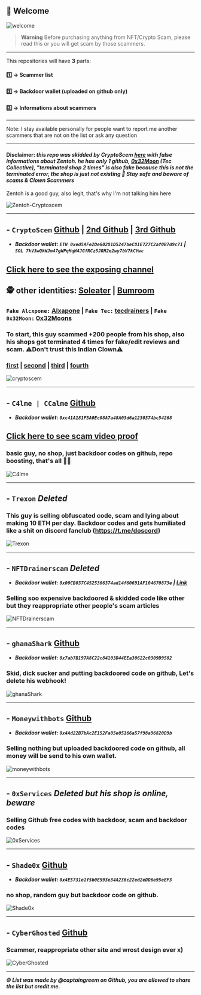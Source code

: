 ## 👋 Welcome 
![welcome](https://i.pinimg.com/originals/70/f3/53/70f353a3fc4d912a10f35518feceaa8e.gif)

> **Warning**
> Before purchasing anything from NFT/Crypto Scam, please read this or you will get scam by those scammers.

---

This repositories will have **3** parts:

#### 1️⃣ → Scammer list
#### 3️⃣ → Backdoor wallet (uploaded on github only)
#### 2️⃣ → Informations about scammers

---

Note: I stay available personally for people want to report me another scammers that are not on the list or ask any question

---

#### **Disclaimer:** *this repo was skidded by CryptoScem [here](https://github.com/0xCryptix/list-of-scammers) with false informations about Zentoh. he has only 1 github, [0x32Moon](https://github.com/0x32Moon) (Tec Collective), "terminated shop 2 times" is also fake because this is not the terminated error, the shop is just not existing 🤡 Stay safe and beware of scams & Clown Scammers* 
Zentoh is a good guy, also legit, that's why I'm not talking him here

![Zentoh-Cryptoscem](https://user-images.githubusercontent.com/103531256/175576905-3d39f193-0ceb-49e4-ad61-375289aca6d8.png)

---

 ## - `CryptoScem` [Github](https://github.com/cryptoscemdev) | [2nd Github](https://github.com/devcryptoscem) | [3rd Github](https://github.com/nftdrainerscript)
- ***Backdoor wallet: `ETH 0xed5AFe2De60281D5247beC81E727C2af0B7d9c71` | `SOL 7kV3wQkWJm47gWPqHqH4JGfRCz5JRH2e2wy7bV7kCYwc`***

## [Click here to see the exposing channel](https://t.me/cryptoscemmm)

## 🕵️ other identities: [Soleater](https://github.com/soleaterwebdev) | [Bumroom](https://github.com/bumroom) 
### `Fake Alcxpone:` [Alxapone](https://github.com/alxapone) | `Fake Tec:` [tecdrainers](https://github.com/tecdrainers) | `Fake 0x32Moon:` [0x32Moons](https://github.com/0x32Moons)

### To start, this guy scammed **+200** people from his shop, also his shops got terminated **4** times for fake/edit reviews and scam. **⚠️Don't trust this Indian Clown⚠️**
### [first](https://cryptoscem.sellix.io) | [second](https://cryptoscemm.sellix.io) | [third](https://crypto-scem.sellix.io/) | [fourth](https://web3eater.sellix.io/)

![cryptoscem](https://user-images.githubusercontent.com/103531256/174461023-af396dee-23c1-434a-8912-b75297eaa9f6.png)

---

## - `C4lme | CCalme` [Github](https://github.com/C4lme)
- ***Backdoor wallet: `0xc41A181F5A0Ec08A7a48A03d6a1230374bc54268`***
## [Click here to see scam video proof](https://cdn.discordapp.com/attachments/987748605542666381/992909777548103713/c4lme.mp4)
### basic guy, no shop, just backdoor codes on github, repo boosting, that's all 🤷‍♂


![C4lme](https://user-images.githubusercontent.com/103531256/174454492-be035582-79e9-4743-aaaa-bee7c3b96e0b.png)

---

## - `Trexon` *Deleted*
### This guy is selling obfuscated code, scam and lying about making 10 ETH per day. Backdoor codes and gets humiliated like a shit on discord fanclub (https://t.me/doscord)

![Trexon](https://user-images.githubusercontent.com/103531256/174454711-9641b8ce-edc1-462f-9641-6098a70c877c.png)


---

## - `NFTDrainerscam` *Deleted*
- ***Backdoor wallet: `0x00CB037C4525366374ad14f60691AF104670873e` | [Link](https://gist.githubusercontent.com/goolix/86fc7c9f1403d98651b180d6788f6c45/raw/faeb80ee67c65ef53f8168443e008bfb0934614e/codex)***
### Selling soo expensive backdoored & skidded code like other but they reappropriate other people's scam articles

![NFTDrainerscam](https://user-images.githubusercontent.com/103531256/175610675-34d69275-c04b-4ce4-abf0-5f47c0a3b069.png)


---

## - `ghanaShark` [Github](https://github.com/xcevexx)
- ***Backdoor wallet: `0x7ab7B197A8C22c84103D44EEa30622c0309D9582`***
### Skid, dick sucker and putting backdoored code on github, Let's delete his webhook!

![ghanaShark](https://user-images.githubusercontent.com/103531256/179581145-88819d57-73b7-45bf-9510-2f0c9f966e5a.png)

---

## - `Moneywithbots` [Github](https://github.com/moneywithbots)
- ***Backdoor wallet: `0x4Ad22B7bAc2E152Fa05e05166a57f98a96820D9b`***
### Selling nothing but uploaded backdoored code on github, all money will be send to his own wallet.

![moneywithbots](https://user-images.githubusercontent.com/103531256/174460960-3560122b-efff-44b5-97e8-e3d97dbc394d.png)

---

## - `0xServices` *Deleted but his shop is online, beware*
### Selling Github free codes with backdoor, scam and backdoor codes


![0xServices](https://user-images.githubusercontent.com/103531256/174454940-b4e88044-b27d-46ba-a0ae-d1ec2f5df387.png)


---

## - `Shade0x` [Github](https://github.com/Shade0x/NFT-Drainer-Website)
- ***Backdoor wallet: `0x4E5731e1f5b0E593e34A236c22ed2eDD6e95eEF3`***
### no shop, random guy but backdoor code on github.


![Shade0x](https://user-images.githubusercontent.com/103531256/174461099-48182473-19bf-4b14-9dda-e1a54f1aba6e.png)

---

## - `CyberGhosted` [Github](https://github.com/cyberghosted-dev)
### Scammer, reappropriate other site and wrost design ever x)

![CyberGhosted](https://user-images.githubusercontent.com/103531256/175609576-e840e126-def6-4ab5-beea-58278a70967b.png)


---

***© List was made by @captaingreem on Github, you are allowed to share the list but credit me.***



